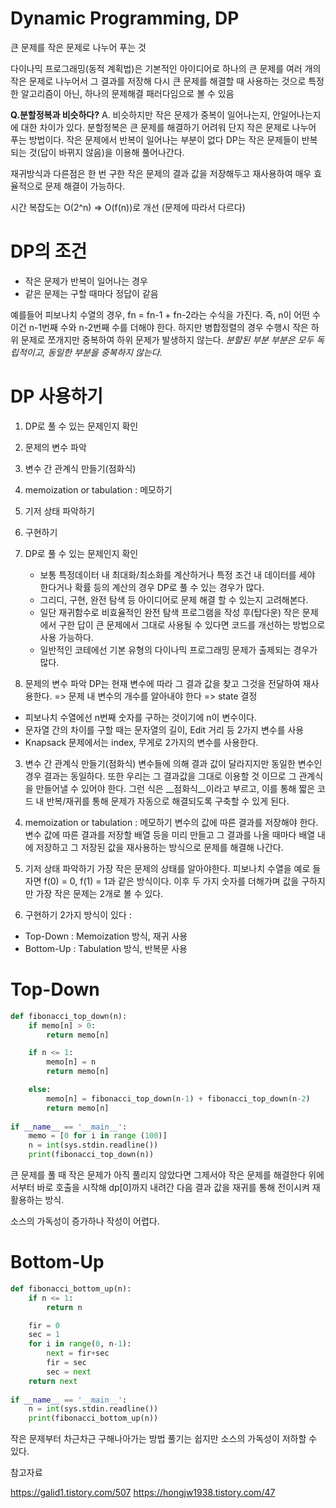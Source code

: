 # Dynamic Programming, DP
큰 문제를 작은 문제로 나누어 푸는 것

다이나믹 프로그래밍(동적 계획법)은 기본적인 아이디어로 하나의 큰 문제를 여러 개의 작은 문제로 나누어서 그 결과를 저장해 다시 큰 문제를 해결할 때 사용하는 것으로 특정한 알고리즘이 아닌, 하나의 문제해결 패러다임으로 볼 수 있음



__Q.분할정복과 비슷하다?__
A. 비슷하지만 작은 문제가 중복이 일어나는지, 안일어나는지에 대한 차이가 있다.
분할정복은 큰 문제를 해결하기 어려워 단지 작은 문제로 나누어 푸는 방법이다. 작은 문제에서 반복이 일어나는 부분이 없다
DP는 작은 문제들이 반복되는 것(답이 바뀌지 않음)을 이용해 풀어나간다.



재귀방식과 다른점은 한 번 구한 작은 문제의 결과 값을 저장해두고 재사용하여 매우 효율적으로 문제 해결이 가능하다.



시간 복잡도는 O(2^n) => O(f(n))로 개선 (문제에 따라서 다르다)


# DP의 조건
- 작은 문제가 반복이 일어나는 경우
- 같은 문제는 구할 때마다 정답이 같음

예를들어 피보나치 수열의 경우, fn = fn-1 + fn-2라는 수식을 가진다.
즉, n이 어떤 수이건 n-1번째 수와 n-2번째 수를 더해야 한다.
하지만 병합정렬의 경우 수행시 작은 하위 문제로 쪼개지만 중복하여 하위 문제가 발생하지 않는다.
_분할된 부분 부분은 모두 독립적이고, 동일한 부분을 중복하지 않는다._



# DP 사용하기
1) DP로 풀 수 있는 문제인지 확인
2) 문제의 변수 파악
3) 변수 간 관계식 만들기(점화식)
4) memoization or tabulation : 메모하기
5) 기저 상태 파악하기
6) 구현하기





1) DP로 풀 수 있는 문제인지 확인
    - 보통 특정데이터 내 최대화/최소화를 계산하거나 특정 조건 내 데이터를 세야 한다거나 확률 등의 계산의 경우 DP로 풀 수 있는 경우가 많다.
    - 그리디, 구현, 완전 탐색 등 아이디어로 문제 해결 할 수 있는지 고려해본다.
    - 일단 재귀함수로 비효율적인 완전 탐색 프로그램을 작성 후(탑다운) 작은 문제에서 구한 답이 큰 문제에서 그대로 사용될 수 있다면 코드를 개선하는 방법으로 사용 가능하다.
    - 일반적인 코테에선 기본 유형의 다이나믹 프로그래밍 문제가 출제되는 경우가 많다.
2) 문제의 변수 파악
    DP는 현재 변수에 따라 그 결과 값을 찾고 그것을 전달하여 재사용한다.
    => 문제 내 변수의 개수를 알아내야 한다 => state 결정
  - 피보나치 수열에선 n번째 숫자를 구하는 것이기에 n이 변수이다.
  - 문자열 간의 차이를 구할 때는 문자열의 길이, Edit 거리 등 2가지 변수를 사용
  - Knapsack 문제에서는 index, 무게로 2가지의 변수를 사용한다.

3) 변수 간 관계식 만들기(점화식)
    변수들에 의해 결과 값이 달라지지만 동일한 변수인 경우 결과는 동일하다.
    또한 우리는 그 결과값을 그대로 이용할 것 이므로 그 관계식을 만들어낼 수 있어야 한다.
    그런 식은 __점화식__이라고 부르고, 이를 통해 짧은 코드 내 반복/재귀를 통해 문제가 자동으로 해결되도록 구축할 수 있게 된다.


4) memoization or tabulation : 메모하기
변수의 값에 따른 결과를 저장해야 한다.
변수 값에 따른 결과를 저장할 배열 등을 미리 만들고 그 결과를 나올 때마다 배열 내에 저장하고 그 저장된 값을 재사용하는 방식으로 문제를 해결해 나간다.


5) 기저 상태 파악하기
가장 작은 문제의 상태를 알아야한다.
피보나치 수열을 예로 들자면 f(0) = 0, f(1) = 1과 같은 방식이다. 이후 두 가지 숫자를 더해가며 값을 구하지만 가장 작은 문제는 2개로 볼 수 있다.


6) 구현하기
2가지 방식이 있다 : 
- Top-Down : Memoization 방식, 재귀 사용
- Bottom-Up : Tabulation 방식, 반복문 사용


# Top-Down

```python
def fibonacci_top_down(n):
    if memo[n] > 0:
        return memo[n]

    if n <= 1:
        memo[n] = n
        return memo[n]

    else:
        memo[n] = fibonacci_top_down(n-1) + fibonacci_top_down(n-2)
        return memo[n]
    
if __name__ == '__main__':
    memo = [0 for i in range (100)]
    n = int(sys.stdin.readline())
    print(fibonacci_top_down(n))    
```
큰 문제를 풀 때 작은 문제가 아직 풀리지 않았다면 그제서야 작은 문제를 해결한다
위에서부터 바로 호출을 시작해 dp[0]까지 내려간 다음 결과 값을 재귀를 통해 전이시켜 재활용하는 방식.

소스의 가독성이 증가하나 작성이 어렵다.

# Bottom-Up
```python
def fibonacci_bottom_up(n):
    if n <= 1:
        return n

    fir = 0
    sec = 1
    for i in range(0, n-1):
        next = fir+sec
        fir = sec
        sec = next
    return next
    
if __name__ == '__main__':
    n = int(sys.stdin.readline())    
    print(fibonacci_bottom_up(n))
```
작은 문제부터 차근차근 구해나아가는 방법
풀기는 쉽지만 소스의 가독성이 저하할 수 있다.





참고자료

https://galid1.tistory.com/507
https://hongjw1938.tistory.com/47